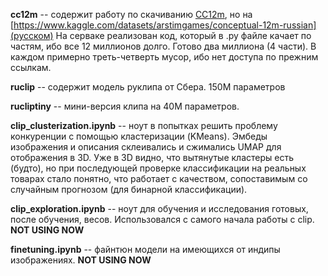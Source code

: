 **cc12m** -- содержит работу по скачиванию [CC12m](https://github.com/google-research-datasets/conceptual-12m), но на [https://www.kaggle.com/datasets/arstimgames/conceptual-12m-russian](русском) 
На серваке реализован код, который в .py файле качает по частям, ибо все 12 миллионов долго. Готово два миллиона (4 части). В каждом примерно треть-четверть мусор, ибо нет доступа по прежним ссылкам. 

**ruclip** -- содержит модель руклипа от Сбера. 150М параметров

**rucliptiny** -- мини-версия клипа на 40М параметров.

**clip_clusterization.ipynb** -- ноут в попытках решить проблему конкуренции с помощью кластеризации (KMeans). Эмбеды изображения и описания склеивались и сжимались UMAP для отображения в 3D. Уже в 3D видно, что вытянутые кластеры есть (будто), но при последующей проверке классификации на реальных товарах стало понятно, что работает с качеством, сопоставимым со случайным прогнозом (для бинарной классификации).

**clip_exploration.ipynb** -- ноут для обучения и исследования готовых, после обучения, весов. Использовался с самого начала работы с clip. **NOT USING NOW**

**finetuning.ipynb** -- файнтюн модели на имеющихся от индипы изображениях. **NOT USING NOW**
